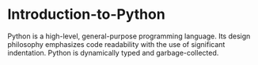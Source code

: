 # Introduction-to-Python
Python is a high-level, general-purpose programming language. Its design philosophy emphasizes code readability with the use of significant indentation. Python is dynamically typed and garbage-collected. 
